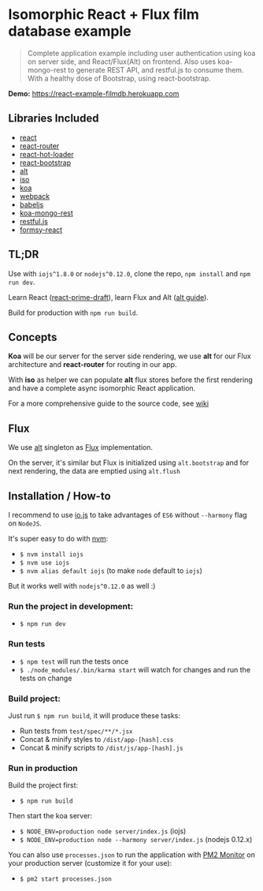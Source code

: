 # Isomorphic React + Flux film database example

> Complete application example including user authentication using koa on server side, and React/Flux(Alt) on frontend. Also uses koa-mongo-rest to generate REST API, and restful.js to consume them. With a healthy dose of Bootstrap, using react-bootstrap.

**Demo:** https://react-example-filmdb.herokuapp.com


## Libraries Included

* [react](https://facebook.github.io/react/)
* [react-router](https://github.com/rackt/react-router)
* [react-hot-loader](https://github.com/gaearon/react-hot-loader)
* [react-bootstrap](http://react-bootstrap.github.io/)
* [alt](https://github.com/goatslacker/alt)
* [iso](https://github.com/goatslacker/iso)
* [koa](http://koajs.com/)
* [webpack](http://webpack.github.io/)
* [babeljs](https://babeljs.io/)
* [koa-mongo-rest](https://github.com/t3chnoboy/koa-mongo-rest)
* [restful.js](https://github.com/marmelab/restful.js)
* [formsy-react](https://github.com/christianalfoni/formsy-react)

## TL;DR

Use with `iojs^1.8.0` or `nodejs^0.12.0`, clone the repo, `npm install` and `npm run dev`.

Learn React ([react-prime-draft](https://github.com/mikechau/react-primer-draft)), learn Flux and Alt ([alt guide](http://alt.js.org/guide/)).

Build for production with `npm run build`.

## Concepts

**Koa** will be our server for the server side rendering, we use **alt** for our Flux architecture and **react-router** for routing in our app.

With **iso** as helper we can populate **alt** flux stores before the first rendering and have a complete async isomorphic React application.

For a more comprehensive guide to the source code, see [wiki](https://github.com/tomaash/react-example-filmdb/wiki)

## Flux

We use [alt](alt.js.org) singleton as [Flux](http://facebook.github.io/react/blog/2014/05/06/flux.html) implementation.

On the server, it's similar but Flux is initialized using `alt.bootstrap` and for next rendering, the data are emptied using `alt.flush`

## Installation / How-to

I recommend to use [io.js](https://iojs.org/) to take advantages of `ES6` without `--harmony` flag on `NodeJS`.

It's super easy to do with [nvm](https://github.com/creationix/nvm):

* `$ nvm install iojs`
* `$ nvm use iojs`
* `$ nvm alias default iojs` (to make `node` default to `iojs`)

But it works well with `nodejs^0.12.0` as well :)

### Run the project in development:

* `$ npm run dev`

### Run tests

* `$ npm test` will run the tests once
* `$ ./node_modules/.bin/karma start` will watch for changes and run the tests on change

### Build project:

Just run `$ npm run build`, it will produce these tasks:

* Run tests from `test/spec/**/*.jsx`
* Concat & minify styles to `/dist/app-[hash].css`
* Concat & minify scripts to `/dist/js/app-[hash].js`

### Run in production

Build the project first:

* `$ npm run build`

Then start the koa server:

* `$ NODE_ENV=production node server/index.js` (iojs)
* `$ NODE_ENV=production node --harmony server/index.js` (nodejs 0.12.x)

You can also use `processes.json` to run the application with [PM2 Monitor](https://github.com/Unitech/pm2) on your production server (customize it for your use):

* `$ pm2 start processes.json`

